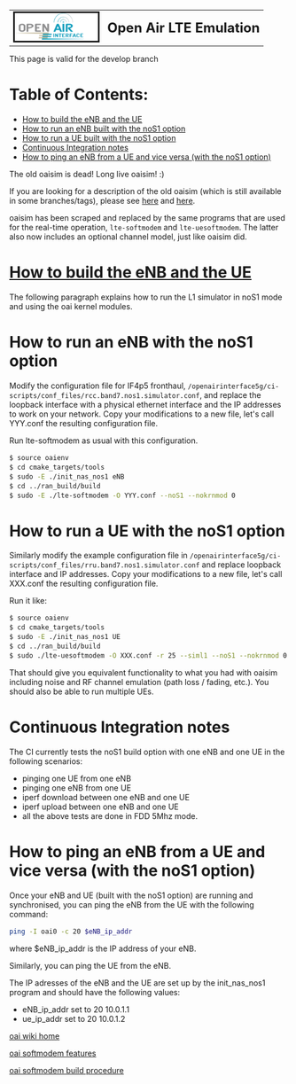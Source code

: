 <table style="border-collapse: collapse; border: none;">
  <tr style="border-collapse: collapse; border: none;">
    <td style="border-collapse: collapse; border: none;">
      <a href="http://www.openairinterface.org/">
         <img src="./images/oai_final_logo.png" alt="" border=3 height=50 width=150>
         </img>
      </a>
    </td>
    <td style="border-collapse: collapse; border: none; vertical-align: center;">
      <b><font size = "5">Open Air LTE Emulation</font></b>
    </td>
  </tr>
</table>

This page is valid for the develop branch

# Table of Contents: #

* [How to build the eNB and the UE](#build)
* [How to run an eNB built with the noS1 option](#run-noS1-eNB)
* [How to run a UE built with the noS1 option](#run-noS1-UE)
* [Continuous Integration notes](#CInote)
* [How to ping an eNB from a UE and vice versa (with the noS1 option)](#noS1-pinging)

The old oaisim is dead! Long live oaisim! :)

If you are looking for a description of the old oaisim (which is still available in some branches/tags), please see [here](OpenAirLTEEmulation) and [here](how-to-run-oaisim-with-multiple-ue).

oaisim has been scraped and replaced by the same programs that are used for the real-time operation, `lte-softmodem` and `lte-uesoftmodem`. The latter also now includes an optional channel model, just like oaisim did. 

# <a name="build">[How to build the eNB and the UE](BUILD.md)</a>

The following paragraph explains how to run the L1 simulator in noS1 mode and using the oai kernel modules. 

# <a name="run-noS1-eNB">How to run an eNB with the noS1 option</a>

Modify the configuration file for IF4p5 fronthaul, `/openairinterface5g/ci-scripts/conf_files/rcc.band7.nos1.simulator.conf`, and replace the loopback interface with a physical ethernet interface and the IP addresses to work on your network. Copy your modifications to a new file, let's call YYY.conf the resulting configuration file.

Run lte-softmodem as usual with this configuration. 

```bash
$ source oaienv
$ cd cmake_targets/tools
$ sudo -E ./init_nas_nos1 eNB
$ cd ../ran_build/build
$ sudo -E ./lte-softmodem -O YYY.conf --noS1 --nokrnmod 0
```

# <a name="run-noS1-UE">How to run a UE with the noS1 option</a>

Similarly modify the example configuration file in `/openairinterface5g/ci-scripts/conf_files/rru.band7.nos1.simulator.conf` and replace loopback interface and IP addresses. Copy your modifications to a new file, let's call XXX.conf the resulting configuration file.

Run it like:

```bash
$ source oaienv
$ cd cmake_targets/tools
$ sudo -E ./init_nas_nos1 UE
$ cd ../ran_build/build
$ sudo ./lte-uesoftmodem -O XXX.conf -r 25 --siml1 --noS1 --nokrnmod 0
```

That should give you equivalent functionality to what you had with oaisim including noise and RF channel emulation (path loss / fading, etc.). You should also be able to run multiple UEs. 

# <a name="CInote">Continuous Integration notes</a>
The CI currently tests the noS1 build option with one eNB and one UE in the following scenarios:
* pinging one UE from one eNB
* pinging one eNB from one UE
* iperf download between one eNB and one UE
* iperf upload between one eNB and one UE
* all the above tests are done in FDD 5Mhz mode.

# <a name="noS1-pinging">How to ping an eNB from a UE and vice versa (with the noS1 option)</a>

Once your eNB and UE (built with the noS1 option) are running and synchronised, you can ping the eNB from the UE with the following command:

```bash
ping -I oai0 -c 20 $eNB_ip_addr
```
where $eNB_ip_addr is the IP address of your eNB.

Similarly, you can ping the UE from the eNB.

The IP adresses of the eNB and the UE are set up by the init_nas_nos1 program and should have the following values:
* eNB_ip_addr set to 20 10.0.1.1
* ue_ip_addr set to 20 10.0.1.2







[oai wiki home](https://gitlab.eurecom.fr/oai/openairinterface5g/wikis/home)

[oai softmodem features](FEATURE_SET.md)

[oai softmodem build procedure](BUILD.md)

